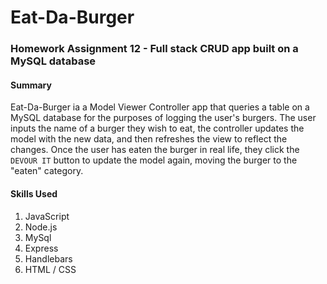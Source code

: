 # Eat-Da-Burger
### Homework Assignment 12 - Full stack CRUD app built on a MySQL database

#### Summary
Eat-Da-Burger ia a Model Viewer Controller app that queries a table on a MySQL database for the purposes of logging the user's burgers. The user inputs the name of a burger they wish to eat, the controller updates the model with the new data, and then refreshes the view to reflect the changes. Once the user has eaten the burger in real life, they click the `DEVOUR IT` button to update the model again, moving the burger to the "eaten" category.

#### Skills Used
1. JavaScript
1. Node.js
1. MySql
1. Express
1. Handlebars
1. HTML / CSS
